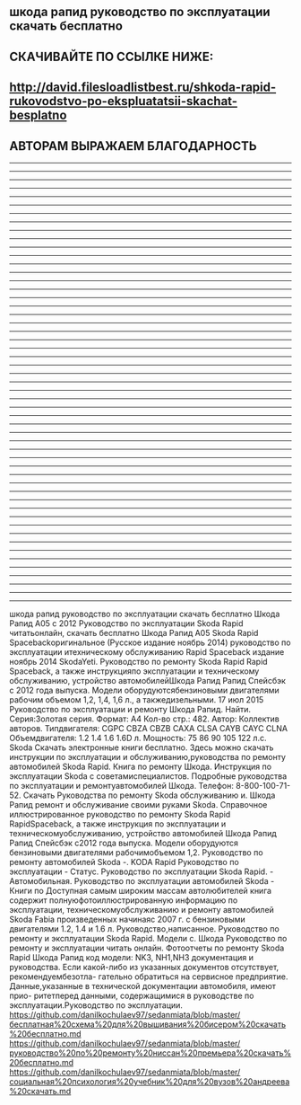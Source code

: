 шкода рапид руководство по эксплуатации скачать бесплатно
--------------------------------------------------
СКАЧИВАЙТЕ ПО ССЫЛКЕ НИЖЕ:
--------------------------------------------------
http://david.filesloadlistbest.ru/shkoda-rapid-rukovodstvo-po-ekspluatatsii-skachat-besplatno
--------------------------------------------------
АВТОРАМ ВЫРАЖАЕМ БЛАГОДАРНОСТЬ
--------------------------------------------------
--------------------------------------------------
--------------------------------------------------
--------------------------------------------------
--------------------------------------------------
--------------------------------------------------
--------------------------------------------------
--------------------------------------------------
--------------------------------------------------
--------------------------------------------------
--------------------------------------------------
--------------------------------------------------
--------------------------------------------------
--------------------------------------------------
--------------------------------------------------
--------------------------------------------------
--------------------------------------------------
--------------------------------------------------
--------------------------------------------------
--------------------------------------------------
--------------------------------------------------
--------------------------------------------------
--------------------------------------------------
--------------------------------------------------
--------------------------------------------------
--------------------------------------------------
--------------------------------------------------
--------------------------------------------------
--------------------------------------------------
--------------------------------------------------
--------------------------------------------------
--------------------------------------------------
--------------------------------------------------
--------------------------------------------------
--------------------------------------------------
--------------------------------------------------
--------------------------------------------------
--------------------------------------------------
--------------------------------------------------
--------------------------------------------------
--------------------------------------------------
--------------------------------------------------
--------------------------------------------------
--------------------------------------------------
--------------------------------------------------
--------------------------------------------------
--------------------------------------------------
--------------------------------------------------
--------------------------------------------------
--------------------------------------------------
--------------------------------------------------
--------------------------------------------------
--------------------------------------------------
--------------------------------------------------
шкода рапид руководство по эксплуатации скачать бесплатно Шкода Рапид A05 с 2012 Руководство по эксплуатации Skoda Rapid читатьонлайн, скачать бесплатно Шкода Рапид A05  Skoda Rapid Spacebackоригинальное (Русское издание ноябрь 2014) руководство по эксплуатации итехническому обслуживанию Rapid Spaceback издание ноябрь 2014  SkodaYeti. Руководство по ремонту Skoda Rapid  Rapid Spaceback, а также инструкцияпо эксплуатации и техническому обслуживанию, устройство автомобилейШкода Рапид  Рапид Спейсбэк с 2012 года выпуска. Модели оборудуютсябензиновыми двигателями рабочим объемом 1,2, 1,4, 1,6 л., а такжедизельными. 17 июл 2015  Руководство по эксплуатации и ремонту Шкода Рапид. Найти. Серия:Золотая серия. Формат: А4 Кол-во стр.: 482. Автор: Коллектив авторов. Типдвигателя: CGPC  CBZA  CBZB  CAXA  CLSA  CAYB  CAYC  CLNA Объемдвигателя: 1.2  1.4  1.6  1.6D л. Мощность: 75  86  90  105  122 л.с. Skoda  Скачать электронные книги бесплатно. Здесь можно скачать инструкции по эксплуатации и обслуживанию,руководства по ремонту автомобилей Skoda Rapid. Книга по ремонту Шкода. Инструкция по эксплуатации Skoda с советамиспециалистов. Подробные руководства по эксплуатации и ремонтуавтомобилей Шкода. Телефон: 8-800-100-71-52. Скачать Руководства по ремонту Skoda обслуживанию и. Шкода Рапид ремонт и обслуживание своими руками Skoda. Справочное иллюстрированное руководство по ремонту Skoda Rapid  RapidSpaceback, а также инструкция по эксплуатации и техническомуобслуживанию, устройство автомобилей Шкода Рапид  Рапид Спейсбэк с2012 года выпуска. Модели оборудуются бензиновыми двигателями рабочимобъемом 1,2. Руководство по ремонту автомобилей Skoda -. KODA Rapid Руководство по эксплуатации - Статус. Руководство по эксплуатации Skoda Rapid. - Автомобильная. Руководство по эксплуатации автомобилей Skoda - Книги по
Доступная самым широким массам автолюбителей книга содержит полнуюфотоиллюстрированную информацию по эксплуатации, техническомуобслуживанию и ремонту автомобилей Skoda Fabia произведенных начинаяс 2007 г. с бензиновыми двигателями 1.2, 1.4 и 1.6 л. Руководство,написанное. Руководство по ремонту и эксплуатации Skoda Rapid. Модели с. Шкода Руководство по ремонту и эксплуатации читать онлайн. Фотоотчеты по ремонту Skoda Rapid  Шкода Рапид код модели: NK3, NH1,NH3 документация и руководства. Если какой-либо из указанных документов отсутствует, рекомендуембезотла- гательно обратиться на сервисное предприятие. Данные,указанные в технической документации автомобиля, имеют прио- ритетперед данными, содержащимися в руководстве по эксплуатации.Руководство по эксплуатации.
https://github.com/danilkochulaev97/sedanmiata/blob/master/бесплатная%20схема%20для%20вышивания%20бисером%20скачать%20бесплатно.md
https://github.com/danilkochulaev97/sedanmiata/blob/master/руководство%20по%20ремонту%20ниссан%20премьера%20скачать%20бесплатно.md
https://github.com/danilkochulaev97/sedanmiata/blob/master/социальная%20психология%20учебник%20для%20вузов%20андреева%20скачать.md
